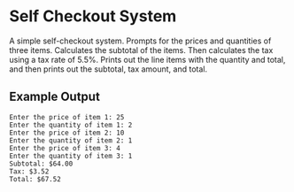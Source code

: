 # Self Checkout System

A simple self-checkout system. Prompts for the prices
and quantities of three items. Calculates the subtotal of the
items. Then calculates the tax using a tax rate of 5.5%. Prints
out the line items with the quantity and total, and then prints
out the subtotal, tax amount, and total.

## Example Output

```plaintext
Enter the price of item 1: 25
Enter the quantity of item 1: 2
Enter the price of item 2: 10
Enter the quantity of item 2: 1
Enter the price of item 3: 4
Enter the quantity of item 3: 1
Subtotal: $64.00
Tax: $3.52
Total: $67.52
```
